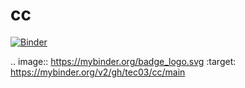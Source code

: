 # cc
[![Binder](https://mybinder.org/badge_logo.svg)](https://mybinder.org/v2/gh/tec03/cc/main)

.. image:: https://mybinder.org/badge_logo.svg
 :target: https://mybinder.org/v2/gh/tec03/cc/main
